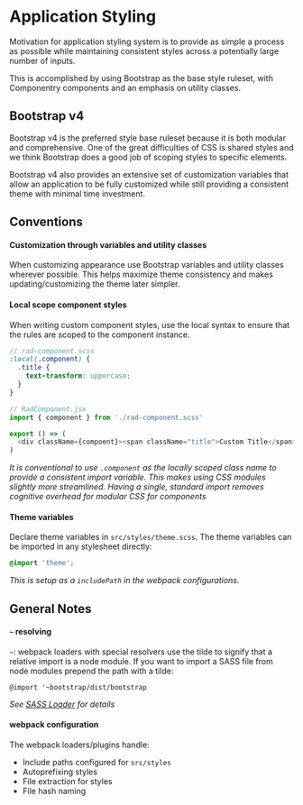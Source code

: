 # Application Styling

Motivation for application styling system is to provide as simple a process as
possible while maintaining consistent styles across a potentially large number
of inputs.

This is accomplished by using Bootstrap as the base style ruleset, with
Componentry components and an emphasis on utility classes.

## Bootstrap v4

Bootstrap v4 is the preferred style base ruleset because it is both modular and
comprehensive. One of the great difficulties of CSS is shared styles and we
think Bootstrap does a good job of scoping styles to specific elements.

Bootstrap v4 also provides an extensive set of customization variables that
allow an application to be fully customized while still providing a consistent
theme with minimal time investment.

## Conventions

#### Customization through variables and utility classes

When customizing appearance use Bootstrap variables and utility classes wherever
possible. This helps maximize theme consistency and makes updating/customizing
the theme later simpler.

#### Local scope component styles

When writing custom component styles, use the local syntax to ensure that the
rules are scoped to the component instance.

```scss
// rad-component.scss
:local(.component) {
  .title {
    text-transform: uppercase;
  }
}
```

```javascript
// RadComponent.jsx
import { component } from './rad-component.scss'

export () => (
  <div className={compoent}><span className="title">Custom Title</span></div>
)
```

_It is conventional to use `.component` as the locally scoped class name to
provide a consistent import variable. This makes using CSS modules slightly more
streamlined. Having a single, standard import removes cognitive overhead for
modular CSS for components_

#### Theme variables

Declare theme variables in `src/styles/theme.scss`. The theme variables can be
imported in any stylesheet directly:

```scss
@import 'theme';
```

_This is setup as a `includePath` in the webpack configurations._

## General Notes

#### `~` resolving

`~`: webpack loaders with special resolvers use the tilde to signify that a
relative import is a node module. If you want to import a SASS file from node
modules prepend the path with a tilde:

`@import '~bootstrap/dist/bootstrap`

_See [SASS Loader][] for details_

#### webpack configuration

The webpack loaders/plugins handle:

* Include paths configured for `src/styles`
* Autoprefixing styles
* File extraction for styles
* File hash naming

<!-- Links -->

[sass loader]: https://github.com/webpack-contrib/sass-loader#imports
